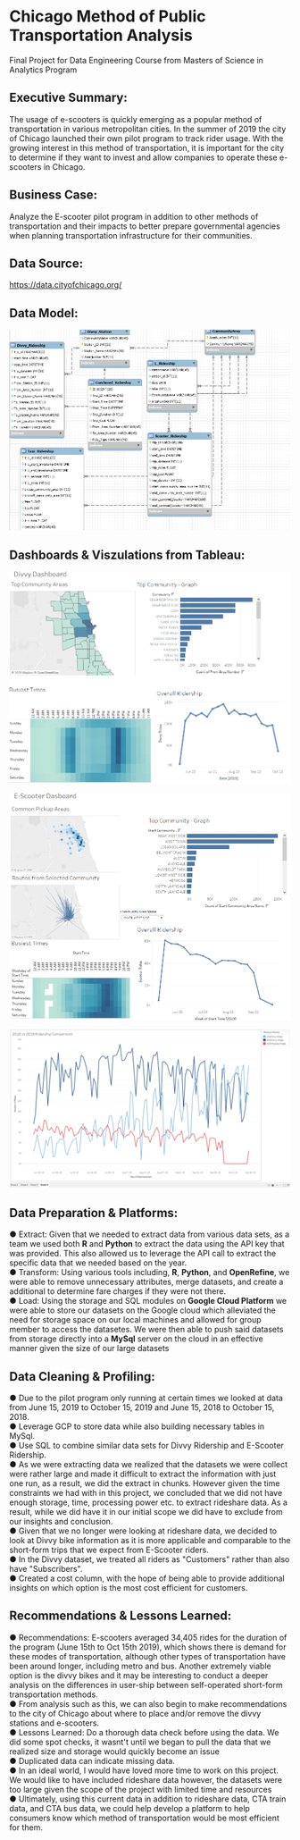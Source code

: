 # Chicago Method of Public Transportation Analysis
Final Project for Data Engineering Course from Masters of Science in Analytics Program 


## Executive Summary:
The usage of e-scooters is quickly emerging as a popular method of transportation in various metropolitan cities. In the summer of 2019 the city of Chicago launched their own pilot program to track rider usage. With the growing interest in this method of transportation, it is important for the city to determine if they want to invest and allow companies to operate these e-scooters in Chicago. 



## Business Case:
Analyze the E-scooter pilot program in addition to other methods of transportation and their impacts to better prepare governmental agencies when planning transportation infrastructure for their communities.


## Data Source:
https://data.cityofchicago.org/ 

## Data Model:

![image](https://github.com/oniyibizi/Chicago-Transportation/blob/main/images/DataModel.png)


## Dashboards & Viszulations from Tableau:

![image](https://github.com/oniyibizi/Chicago-Transportation/blob/main/images/DivvyDashboard.png)

![image](https://github.com/oniyibizi/Chicago-Transportation/blob/main/images/EScooterDashboard.png)

![image](https://github.com/oniyibizi/Chicago-Transportation/blob/main/images/Comparision.png)


## Data Preparation & Platforms:

●	Extract: Given that we needed to extract data from various data sets, as a team we used both **R** and **Python** to extract the data using the API key that was provided. This also allowed us to leverage the API call to extract the specific data that we needed based on the year.   
●	Transform: Using various tools including, **R**, **Python**, and **OpenRefine**, we were able to remove unnecessary attributes, merge datasets, and create a additional to determine fare charges if they were not there.  
●	Load: Using the storage and SQL modules on **Google Cloud Platform** we were able to store our datasets on the Google cloud which alleviated the need for storage space on our local machines and allowed for group member to access the datasetes. We were then able to push said datasets from storage directly into a **MySql** server on the cloud in an effective manner given the size of our large datasets


## Data Cleaning & Profiling:

●	Due to the pilot program only running at certain times we looked at data from June 15, 2019 to October 15, 2019 and June 15, 2018 to October 15, 2018.  
●	Leverage GCP to store data while also building necessary tables in MySql.  
●	Use SQL to combine similar data sets for Divvy Ridership and E-Scooter Ridership.  
●	As we were extracting data we realized that the datasets we were collect were rather large and made it difficult to extract the information with just one run, as a result, we did the extract in chunks. However given the time constraints we had with in this project, we concluded that we did not have enough storage, time, processing power etc. to extract rideshare data. As a result, while we did have it in our initial scope we did have to exclude from our insights and conclusion.  
●	Given that we no longer were looking at rideshare data, we decided to look at Divvy bike information as it is more applicable and comparable to the short-form trips that we expect from E-Scooter riders.  
●	In the Divvy dataset, we treated all riders as "Customers" rather than also have "Subscribers".  
●	Created a cost column, with the hope of being able to provide additional insights on which option is the most cost efficient for customers.  

## Recommendations & Lessons Learned: 

●	Recommendations: E-scooters averaged 34,405 rides for the duration of the program (June 15th to Oct 15th 2019), which shows there is demand for these modes of transportation, although other types of transportation have been around longer, including metro and bus. Another extremely viable option is the divvy bikes and it may be interesting to conduct a deeper analysis on the differences in user-ship between self-operated short-form transportation methods.    
●	From analysis such as this, we can also begin to make recommendations to the city of Chicago about where to place and/or remove the divvy stations and e-scooters.  
●	Lessons Learned: Do a thorough data check before using the data.  We did some spot checks, it wasnt't until we began to pull the data that we realized size and storage would quickly become an issue  
●	Duplicated data can indicate missing data.  
●	In an ideal world, I would have loved more time to work on this project. We would like to have included rideshare data however, the datasets were too large given the scope of the project with limited time and resources  
●	Ultimately, using this current data in addition to rideshare data, CTA train data, and CTA bus data, we could help develop a platform to help consumers know which method of transportation would be most efficient for them.
